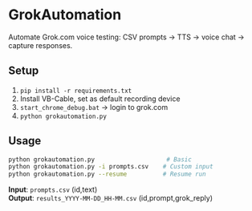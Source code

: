 # GrokAutomation

Automate Grok.com voice testing: CSV prompts → TTS → voice chat → capture responses.

## Setup
1. `pip install -r requirements.txt`
2. Install VB-Cable, set as default recording device
3. `start_chrome_debug.bat` → login to grok.com
4. `python grokautomation.py`

## Usage
```bash
python grokautomation.py                    # Basic
python grokautomation.py -i prompts.csv    # Custom input
python grokautomation.py --resume          # Resume run
```

**Input**: `prompts.csv` (id,text)  
**Output**: `results_YYYY-MM-DD_HH-MM.csv` (id,prompt,grok_reply)
